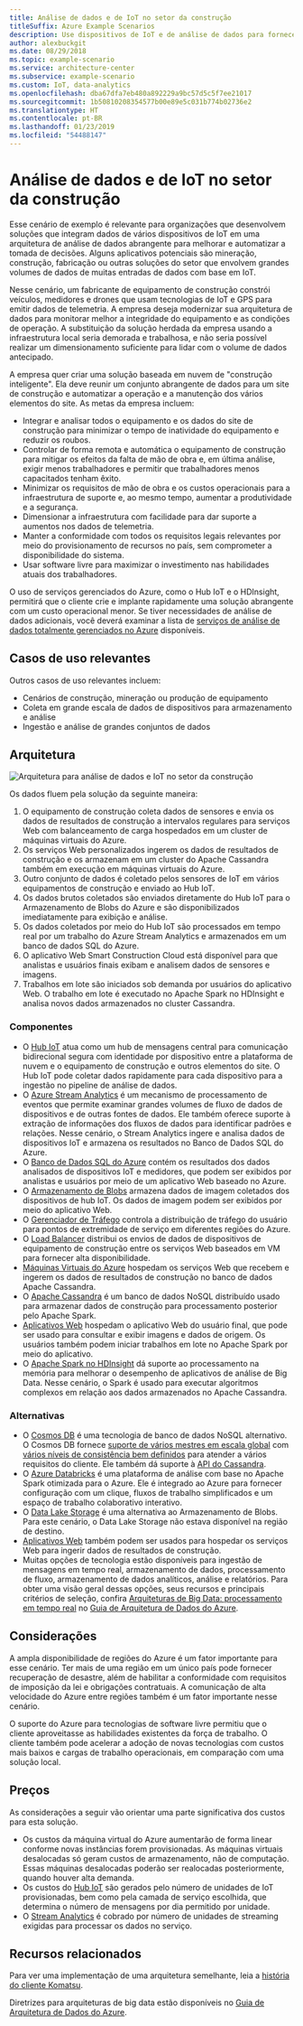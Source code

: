 ```yaml
---
title: Análise de dados e de IoT no setor da construção
titleSuffix: Azure Example Scenarios
description: Use dispositivos de IoT e de análise de dados para fornecer gerenciamento e operação abrangentes de projetos de construção.
author: alexbuckgit
ms.date: 08/29/2018
ms.topic: example-scenario
ms.service: architecture-center
ms.subservice: example-scenario
ms.custom: IoT, data-analytics
ms.openlocfilehash: dba67dfa7eb480a892229a9bc57d5c5f7ee21017
ms.sourcegitcommit: 1b50810208354577b00e89e5c031b774b02736e2
ms.translationtype: HT
ms.contentlocale: pt-BR
ms.lasthandoff: 01/23/2019
ms.locfileid: "54488147"
---
```

# <a name="iot-and-data-analytics-in-the-construction-industry"></a>Análise de dados e de IoT no setor da construção

Esse cenário de exemplo é relevante para organizações que desenvolvem soluções que integram dados de vários dispositivos de IoT em uma arquitetura de análise de dados abrangente para melhorar e automatizar a tomada de decisões. Alguns aplicativos potenciais são mineração, construção, fabricação ou outras soluções do setor que envolvem grandes volumes de dados de muitas entradas de dados com base em IoT.

Nesse cenário, um fabricante de equipamento de construção constrói veículos, medidores e drones que usam tecnologias de IoT e GPS para emitir dados de telemetria. A empresa deseja modernizar sua arquitetura de dados para monitorar melhor a integridade do equipamento e as condições de operação. A substituição da solução herdada da empresa usando a infraestrutura local seria demorada e trabalhosa, e não seria possível realizar um dimensionamento suficiente para lidar com o volume de dados antecipado.

A empresa quer criar uma solução baseada em nuvem de "construção inteligente". Ela deve reunir um conjunto abrangente de dados para um site de construção e automatizar a operação e a manutenção dos vários elementos do site. As metas da empresa incluem:

- Integrar e analisar todos o equipamento e os dados do site de construção para minimizar o tempo de inatividade do equipamento e reduzir os roubos.
- Controlar de forma remota e automática o equipamento de construção para mitigar os efeitos da falta de mão de obra e, em última análise, exigir menos trabalhadores e permitir que trabalhadores menos capacitados tenham êxito.
- Minimizar os requisitos de mão de obra e os custos operacionais para a infraestrutura de suporte e, ao mesmo tempo, aumentar a produtividade e a segurança.
- Dimensionar a infraestrutura com facilidade para dar suporte a aumentos nos dados de telemetria.
- Manter a conformidade com todos os requisitos legais relevantes por meio do provisionamento de recursos no país, sem comprometer a disponibilidade do sistema.
- Usar software livre para maximizar o investimento nas habilidades atuais dos trabalhadores.

O uso de serviços gerenciados do Azure, como o Hub IoT e o HDInsight, permitirá que o cliente crie e implante rapidamente uma solução abrangente com um custo operacional menor. Se tiver necessidades de análise de dados adicionais, você deverá examinar a lista de [serviços de análise de dados totalmente gerenciados no Azure][product-category] disponíveis.

## <a name="relevant-use-cases"></a>Casos de uso relevantes

Outros casos de uso relevantes incluem:

- Cenários de construção, mineração ou produção de equipamento
- Coleta em grande escala de dados de dispositivos para armazenamento e análise
- Ingestão e análise de grandes conjuntos de dados

## <a name="architecture"></a>Arquitetura

![Arquitetura para análise de dados e IoT no setor da construção][architecture]

Os dados fluem pela solução da seguinte maneira:

1. O equipamento de construção coleta dados de sensores e envia os dados de resultados de construção a intervalos regulares para serviços Web com balanceamento de carga hospedados em um cluster de máquinas virtuais do Azure.
2. Os serviços Web personalizados ingerem os dados de resultados de construção e os armazenam em um cluster do Apache Cassandra também em execução em máquinas virtuais do Azure.
3. Outro conjunto de dados é coletado pelos sensores de IoT em vários equipamentos de construção e enviado ao Hub IoT.
4. Os dados brutos coletados são enviados diretamente do Hub IoT para o Armazenamento de Blobs do Azure e são disponibilizados imediatamente para exibição e análise.
5. Os dados coletados por meio do Hub IoT são processados em tempo real por um trabalho do Azure Stream Analytics e armazenados em um banco de dados SQL do Azure.
6. O aplicativo Web Smart Construction Cloud está disponível para que analistas e usuários finais exibam e analisem dados de sensores e imagens.
7. Trabalhos em lote são iniciados sob demanda por usuários do aplicativo Web. O trabalho em lote é executado no Apache Spark no HDInsight e analisa novos dados armazenados no cluster Cassandra.

### <a name="components"></a>Componentes

- O [Hub IoT](/azure/iot-hub/about-iot-hub) atua como um hub de mensagens central para comunicação bidirecional segura com identidade por dispositivo entre a plataforma de nuvem e o equipamento de construção e outros elementos do site. O Hub IoT pode coletar dados rapidamente para cada dispositivo para a ingestão no pipeline de análise de dados.
- O [Azure Stream Analytics](/azure/stream-analytics/stream-analytics-introduction) é um mecanismo de processamento de eventos que permite examinar grandes volumes de fluxo de dados de dispositivos e de outras fontes de dados. Ele também oferece suporte à extração de informações dos fluxos de dados para identificar padrões e relações. Nesse cenário, o Stream Analytics ingere e analisa dados de dispositivos IoT e armazena os resultados no Banco de Dados SQL do Azure.
- O [Banco de Dados SQL do Azure](/azure/sql-database/sql-database-technical-overview) contém os resultados dos dados analisados de dispositivos IoT e medidores, que podem ser exibidos por analistas e usuários por meio de um aplicativo Web baseado no Azure.
- O [Armazenamento de Blobs](/azure/storage/blobs/storage-blobs-introduction) armazena dados de imagem coletados dos dispositivos de hub IoT. Os dados de imagem podem ser exibidos por meio do aplicativo Web.
- O [Gerenciador de Tráfego](/azure/traffic-manager/traffic-manager-overview) controla a distribuição de tráfego do usuário para pontos de extremidade de serviço em diferentes regiões do Azure.
- O [Load Balancer](/azure/load-balancer/load-balancer-overview) distribui os envios de dados de dispositivos de equipamento de construção entre os serviços Web baseados em VM para fornecer alta disponibilidade.
- [Máquinas Virtuais do Azure](/azure/virtual-machines) hospedam os serviços Web que recebem e ingerem os dados de resultados de construção no banco de dados Apache Cassandra.
- O [Apache Cassandra](https://cassandra.apache.org) é um banco de dados NoSQL distribuído usado para armazenar dados de construção para processamento posterior pelo Apache Spark.
- [Aplicativos Web](/azure/app-service/app-service-web-overview) hospedam o aplicativo Web do usuário final, que pode ser usado para consultar e exibir imagens e dados de origem. Os usuários também podem iniciar trabalhos em lote no Apache Spark por meio do aplicativo.
- O [Apache Spark no HDInsight](/azure/hdinsight/spark/apache-spark-overview) dá suporte ao processamento na memória para melhorar o desempenho de aplicativos de análise de Big Data. Nesse cenário, o Spark é usado para executar algoritmos complexos em relação aos dados armazenados no Apache Cassandra.

### <a name="alternatives"></a>Alternativas

- O [Cosmos DB](/azure/cosmos-db/introduction) é uma tecnologia de banco de dados NoSQL alternativo. O Cosmos DB fornece [suporte de vários mestres em escala global](/azure/cosmos-db/multi-region-writers) com [vários níveis de consistência bem definidos](/azure/cosmos-db/consistency-levels) para atender a vários requisitos do cliente. Ele também dá suporte à [API do Cassandra](/azure/cosmos-db/cassandra-introduction).
- O [Azure Databricks](/azure/azure-databricks/what-is-azure-databricks) é uma plataforma de análise com base no Apache Spark otimizada para o Azure. Ele é integrado ao Azure para fornecer configuração com um clique, fluxos de trabalho simplificados e um espaço de trabalho colaborativo interativo.
- O [Data Lake Storage](/azure/storage/data-lake-storage) é uma alternativa ao Armazenamento de Blobs. Para este cenário, o Data Lake Storage não estava disponível na região de destino.
- [Aplicativos Web](/azure/app-service) também podem ser usados para hospedar os serviços Web para ingerir dados de resultados de construção.
- Muitas opções de tecnologia estão disponíveis para ingestão de mensagens em tempo real, armazenamento de dados, processamento de fluxo, armazenamento de dados analíticos, análise e relatórios. Para obter uma visão geral dessas opções, seus recursos e principais critérios de seleção, confira [Arquiteturas de Big Data: processamento em tempo real](/azure/architecture/data-guide/technology-choices/real-time-ingestion) no [Guia de Arquitetura de Dados do Azure](/azure/architecture/data-guide).

## <a name="considerations"></a>Considerações

A ampla disponibilidade de regiões do Azure é um fator importante para esse cenário. Ter mais de uma região em um único país pode fornecer recuperação de desastre, além de habilitar a conformidade com requisitos de imposição da lei e obrigações contratuais. A comunicação de alta velocidade do Azure entre regiões também é um fator importante nesse cenário.

O suporte do Azure para tecnologias de software livre permitiu que o cliente aproveitasse as habilidades existentes da força de trabalho. O cliente também pode acelerar a adoção de novas tecnologias com custos mais baixos e cargas de trabalho operacionais, em comparação com uma solução local.

## <a name="pricing"></a>Preços

As considerações a seguir vão orientar uma parte significativa dos custos para esta solução.

- Os custos da máquina virtual do Azure aumentarão de forma linear conforme novas instâncias forem provisionadas. As máquinas virtuais desalocadas só geram custos de armazenamento, não de computação. Essas máquinas desalocadas poderão ser realocadas posteriormente, quando houver alta demanda.
- Os custos do [Hub IoT](https://azure.microsoft.com/pricing/details/iot-hub) são gerados pelo número de unidades de IoT provisionadas, bem como pela camada de serviço escolhida, que determina o número de mensagens por dia permitido por unidade.
- O [Stream Analytics](https://azure.microsoft.com/pricing/details/stream-analytics) é cobrado por número de unidades de streaming exigidas para processar os dados no serviço.

## <a name="related-resources"></a>Recursos relacionados

Para ver uma implementação de uma arquitetura semelhante, leia a [história do cliente Komatsu][customer-story].

Diretrizes para arquiteturas de big data estão disponíveis no [Guia de Arquitetura de Dados do Azure](/azure/architecture/data-guide).

<!-- links -->

[product-category]: https://azure.microsoft.com/product-categories/analytics/
[customer-site]: https://home.komatsu/en/
[customer-story]: https://customers.microsoft.com/story/komatsu-manufacturing-azure-iot-hub-japan
[architecture]: ./media/architecture-big-data-with-iot.png
